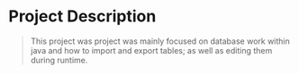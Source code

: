 # **Project Description**

>This project was project was mainly focused on database work within java and how to import and export tables; as well as editing them during runtime.

